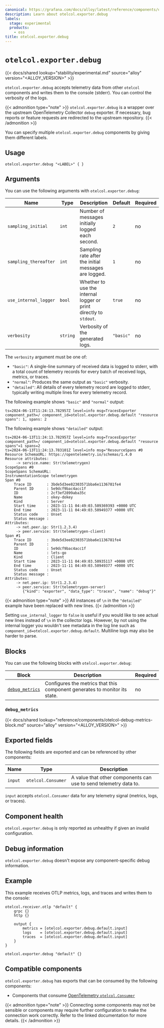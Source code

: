 ```yaml
---
canonical: https://grafana.com/docs/alloy/latest/reference/components/otelcol.exporter.debug/
description: Learn about otelcol.exporter.debug
labels:
  stage: experimental
  products:
    - oss
title: otelcol.exporter.debug
---
```


# `otelcol.exporter.debug`

{{< docs/shared lookup="stability/experimental.md" source="alloy" version="<ALLOY_VERSION>" >}}

`otelcol.exporter.debug` accepts telemetry data from other `otelcol` components and writes them to the console (stderr).
You can control the verbosity of the logs.

{{< admonition type="note" >}}
`otelcol.exporter.debug` is a wrapper over the upstream OpenTelemetry Collector `debug` exporter. 
If necessary, bug reports or feature requests are redirected to the upstream repository.
{{< /admonition >}}

You can specify multiple `otelcol.exporter.debug` components by giving them different labels.

## Usage

```alloy
otelcol.exporter.debug "<LABEL>" { }
```

## Arguments

You can use the following arguments with `otelcol.exporter.debug`:

| Name                  | Type     | Description                                                       | Default   | Required |
| --------------------- | -------- | ----------------------------------------------------------------- | --------- | -------- |
| `sampling_initial`    | `int`    | Number of messages initially logged each second.                  | `2`       | no       |
| `sampling_thereafter` | `int`    | Sampling rate after the initial messages are logged.              | `1`       | no       |
| `use_internal_logger` | `bool`   | Whether to use the internal logger or print directly to `stdout`. | `true`    | no       |
| `verbosity`           | `string` | Verbosity of the generated logs.                                  | `"basic"` | no       |

The `verbosity` argument must be one of:

* `"basic"`: A single-line summary of received data is logged to stderr, with a total count of telemetry records for every batch of received logs, metrics, or traces.
* `"normal"`: Produces the same output as `"basic"` verbosity.
* `"detailed"`: All details of every telemetry record are logged to stderr, typically writing multiple lines for every telemetry record.

The following example shows `"basic"` and `"normal"` output:

```text
ts=2024-06-13T11:24:13.782957Z level=info msg=TracesExporter component_path=/ component_id=otelcol.exporter.debug.default "resource spans": 1, spans: 2
```

The following example shows `"detailed"` output:

```text
ts=2024-06-13T11:24:13.782957Z level=info msg=TracesExporter component_path=/ component_id=otelcol.exporter.debug.default "resource spans"=1 spans=2
ts=2024-06-13T11:24:13.783101Z level=info msg="ResourceSpans #0
Resource SchemaURL: https://opentelemetry.io/schemas/1.4.0
Resource attributes:
     -> service.name: Str(telemetrygen)
ScopeSpans #0
ScopeSpans SchemaURL:
InstrumentationScope telemetrygen
Span #0
    Trace ID       : 3bde5d3ee82303571bba6e1136781fe4
    Parent ID      : 5e9dcf9bac4acc1f
    ID             : 2cf3ef2899aba35c
    Name           : okey-dokey
    Kind           : Server
    Start time     : 2023-11-11 04:49:03.509369393 +0000 UTC
    End time       : 2023-11-11 04:49:03.50949377 +0000 UTC
    Status code    : Unset
    Status message :
Attributes:
     -> net.peer.ip: Str(1.2.3.4)
     -> peer.service: Str(telemetrygen-client)
Span #1
    Trace ID       : 3bde5d3ee82303571bba6e1136781fe4
    Parent ID      :
    ID             : 5e9dcf9bac4acc1f
    Name           : lets-go
    Kind           : Client
    Start time     : 2023-11-11 04:49:03.50935117 +0000 UTC
    End time       : 2023-11-11 04:49:03.50949377 +0000 UTC
    Status code    : Unset
    Status message :
Attributes:
     -> net.peer.ip: Str(1.2.3.4)
     -> peer.service: Str(telemetrygen-server)
        {"kind": "exporter", "data_type": "traces", "name": "debug"}"
```

{{< admonition type="note" >}}
All instances of `\n` in the `"detailed"` example have been replaced with new lines.
{{< /admonition >}}

Setting `use_internal_logger` to `false` is useful if you would like to see actual new lines instead of `\n` in the collector logs.
However, by not using the internal logger you wouldn't see metadata in the log line such as `component_id=otelcol.exporter.debug.default`.
Multiline logs may also be harder to parse.

## Blocks

You can use the following blocks with `otelcol.exporter.debug`:

| Block                            | Description                                                                | Required |
| -------------------------------- | -------------------------------------------------------------------------- | -------- |
| [`debug_metrics`][debug_metrics] | Configures the metrics that this component generates to monitor its state. | no       |

[debug_metrics]: #debug_metrics

### `debug_metrics`

{{< docs/shared lookup="reference/components/otelcol-debug-metrics-block.md" source="alloy" version="<ALLOY_VERSION>" >}}

## Exported fields

The following fields are exported and can be referenced by other components:

| Name    | Type               | Description                                                      |
| ------- | ------------------ | ---------------------------------------------------------------- |
| `input` | `otelcol.Consumer` | A value that other components can use to send telemetry data to. |

`input` accepts `otelcol.Consumer` data for any telemetry signal (metrics, logs, or traces).

## Component health

`otelcol.exporter.debug` is only reported as unhealthy if given an invalid configuration.

## Debug information

`otelcol.exporter.debug` doesn't expose any component-specific debug information.

## Example

This example receives OTLP metrics, logs, and traces and writes them to the console:

```alloy
otelcol.receiver.otlp "default" {
    grpc {}
    http {}

    output {
        metrics = [otelcol.exporter.debug.default.input]
        logs    = [otelcol.exporter.debug.default.input]
        traces  = [otelcol.exporter.debug.default.input]
    }
}

otelcol.exporter.debug "default" {}
```
<!-- START GENERATED COMPATIBLE COMPONENTS -->

## Compatible components

`otelcol.exporter.debug` has exports that can be consumed by the following components:

- Components that consume [OpenTelemetry `otelcol.Consumer`](../../../compatibility/#opentelemetry-otelcolconsumer-consumers)

{{< admonition type="note" >}}
Connecting some components may not be sensible or components may require further configuration to make the connection work correctly.
Refer to the linked documentation for more details.
{{< /admonition >}}

<!-- END GENERATED COMPATIBLE COMPONENTS -->